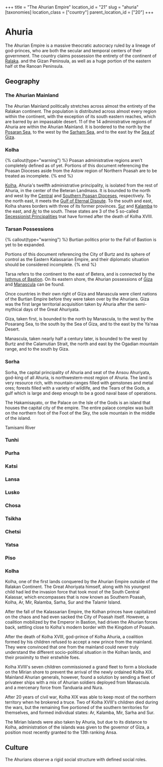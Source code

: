 +++
title = "The Ahurian Empire"
location_id = "21"
slug = "ahuria"
[taxonomies]
location_class = ["country"]
parent_location_id = ["20"]
+++

# Ahuria

The Ahurian Empire is a massive theocratic autocracy ruled by a lineage of god-princes, who are both the secular and temporal centers of their government. The country claims possession the entirety of the continent of [Ralaka](@/locations/ralaka.md). and the Gizan Peninsula, as well as a huge portion of the eastern half ot the Ranoan Peninsula.


## Geography

### The Ahurian Mainland

The Ahurian Mainland politically stretches across almost the entirety of the Ralakan continent. The population is distributed across almost every region within the continent, with the exception of its south eastern reaches, which are barred by an impassable desert. 11 of the 14 administrative regions of Ahuria are within the Ahurian Mainland. It is bordered to the north by the [Posaran Sea](@/locations/posaran-sea.md), to the west by the [Sarham Sea](@/location/sarham_sea.md), and to the east by the [Sea of Giza](@/locations/sea_of_giza.md).

### Kolha

{% callout(type="warning") %}
Poasan administrative regions aren't completely defined as of yet.
Portions of this document referencing the Poasan Dioceses aside from
the Astow region of Northern Poasah are to be treated as incomplete.
{% end %}

[Kolha](@locations/kolha.md), Ahuria's twelfth administrative principality, is isolated from the rest of Ahuria, in the center of the Beteran Landmass. It is bounded to the north and west by the [Central](@location/central_poasan_diocese.md) and [Southern Poasan Dioceses](@location/southern_poasan_diocese.md), respectively. To the north east, it meets the [Gulf of Eternal Dispute](@/locations/gulf_of_eternal_dispute.md). To the south and east, Kolha shares borders with three of its former provinces. [Sur](@/locations/sur.md) and [Kalamba](@/locations/kalamba.md) to the east, and [Ar](@/locations/ar.md) to the south. These states are 3 of the 5 so-called [Secessionist Principalities](@/misc/secessionist-principalities.md) tnat have formed after the death of Kolha XVIII.

### Tarsan Possessions

{% callout(type="warning") %}
Burtian politics prior to the Fall of Bastion is yet to be expanded.

Portions of this document referencing the City of Burtz and its
sphere of control as the Eastern Kalassarian Empire, and their
diplomatic situation should be considered incomplete.
{% end %}

Tarsa refers to the continent to the east of Betera, and is connected by the [Isthmus of Bastion](@/locations/isthmus_of_bastion.md). On its eastern shore, the Ahurian possessions of [Giza](@/locations/giza.md) and [Manascula](@/locations/manascula.md) can be found.

Once countries in their own right of Giza and Manascula were client nations of the Burtian Empire before they were taken over by the Ahurians. Giza was the first large territorial acquisition taken by Ahuria after the semi-mythical days of the Great Ahuriyata.

Giza, taken first, is bounded to the north by Manascula, to the west by the Posarang Sea, to the south by the Sea of Giza, and to the east by the Ya'naa Desert.

Manascula, taken nearly half a century later, is bounded to the west by Burtz and the Calamutian Strait, the north and east by the Ogadian mountain range, and to the south by Giza.

### Sorha

Sorha, the capital principality of Ahuria and seat of the Ansou Ahuriyata, god-king of all Ahuria, is northwestern-most region of Ahuria. The land is very resource rich, with mountain-ranges filled with gemstones and metal ores; forests filled with a variety of wildlife, and the Tears of the Gods, a gulf which is large and deep enough to be a good naval base of operations.

The Hakamisayato, or the Palace on the Isle of the Gods is an island that houses the capital city of the empire. The entire palace complex was built on the northern foot of the Foot of the Sky, the sole mountain in the middle of the island.

Tamisami River

### Tunhi
### Purha
### Katsi
### Lansa
### Lusko
### Chosa
### Tsikha
### Chetsi
### Yatsa
### Piso
### Kolha

Kolha, one of the first lands conquered by the Ahurian Empire outside of the
Ralakan Continent. The Great Ahoriyata himself, along with his youngest child
had led the invasion force that took most of the South Central Kalassar, which
encompasses that is now known as Southern Poasah, Kolha, Ar, Mir,
Ralamba, Sarha, Sur and the Talamir Island.

After the fall of the Kalassarian Empire, the Kolhan princes have capitalized on
the chaos and had even sacked the City of Poasah itself. However, a coalition
mobilized by the Emperor in Bastion, had driven the Ahurian forces back,
settling close to Kolha's modern border with the Kingdom of Poasah.

After the death of Kolha XVIII, god-prince of Kolha Ahuria, a coalition formed by
his children refused to accept a new prince from the mainland. They were
convinced that one from the mainland could never truly understand the different
socio-political situation in the Kolhan lands, and their proximity to their
erstwhile foes. 

Kolha XVIII's seven children commissioned a grand fleet to form a blockade on the
Mirian shore to prevent the arrival of the newly ordained Kolha XIX. Mainland
Ahurian generals, however, found a solution by sending a fleet of privateer
ships with a mix of Ahurian soldiers deployed from Manascula. and a mercenary
force from Tanduaria and Nura. 

After 20 years of civil war, Kolha XIX was able to keep most of the northern
territory when he brokered a truce. Two of Kolha XVIII's children died during the
wars, but the remaining five portioned of the southern territories for
themselves, and formed individual states: Ar, Kalamba, Mir, Sarha and Sur.

The Mirian Islands were also taken by Ahuria, but due to its distance to Kolha,
administration of the islands was given to the governor of Giza, a position most
recently granted to the 13th ranking Ansa.

## Culture

The Ahurians observe a rigid social structure with defined social roles. 
